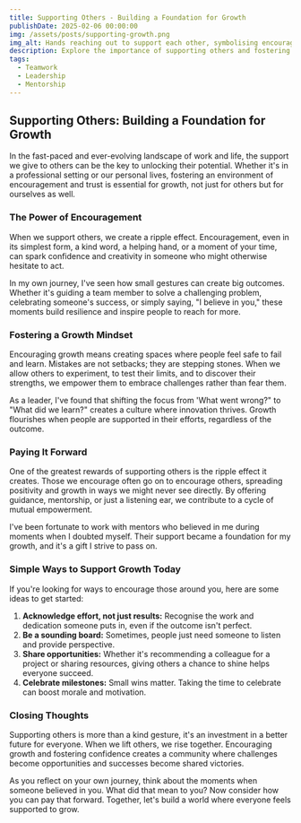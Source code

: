 ```yaml
---
title: Supporting Others - Building a Foundation for Growth  
publishDate: 2025-02-06 00:00:00  
img: /assets/posts/supporting-growth.png  
img_alt: Hands reaching out to support each other, symbolising encouragement and teamwork.  
description: Explore the importance of supporting others and fostering growth through encouragement, mentorship, and creating a positive environment for success.  
tags:  
  - Teamwork
  - Leadership  
  - Mentorship  
---
```


## Supporting Others: Building a Foundation for Growth

In the fast-paced and ever-evolving landscape of work and life, the support we give to others can be the key to unlocking their potential. Whether it's in a professional setting or our personal lives, fostering an environment of encouragement and trust is essential for growth, not just for others but for ourselves as well.

### The Power of Encouragement

When we support others, we create a ripple effect. Encouragement, even in its simplest form, a kind word, a helping hand, or a moment of your time, can spark confidence and creativity in someone who might otherwise hesitate to act. 

In my own journey, I've seen how small gestures can create big outcomes. Whether it's guiding a team member to solve a challenging problem, celebrating someone's success, or simply saying, "I believe in you," these moments build resilience and inspire people to reach for more.

### Fostering a Growth Mindset

Encouraging growth means creating spaces where people feel safe to fail and learn. Mistakes are not setbacks; they are stepping stones. When we allow others to experiment, to test their limits, and to discover their strengths, we empower them to embrace challenges rather than fear them.

As a leader, I've found that shifting the focus from 'What went wrong?" to "What did we learn?" creates a culture where innovation thrives. Growth flourishes when people are supported in their efforts, regardless of the outcome.

### Paying It Forward

One of the greatest rewards of supporting others is the ripple effect it creates. Those we encourage often go on to encourage others, spreading positivity and growth in ways we might never see directly. By offering guidance, mentorship, or just a listening ear, we contribute to a cycle of mutual empowerment.

I've been fortunate to work with mentors who believed in me during moments when I doubted myself. Their support became a foundation for my growth, and it's a gift I strive to pass on.

### Simple Ways to Support Growth Today

If you're looking for ways to encourage those around you, here are some ideas to get started:

1. **Acknowledge effort, not just results:** Recognise the work and dedication someone puts in, even if the outcome isn't perfect.
2. **Be a sounding board:** Sometimes, people just need someone to listen and provide perspective.
3. **Share opportunities:** Whether it's recommending a colleague for a project or sharing resources, giving others a chance to shine helps everyone succeed.
4. **Celebrate milestones:** Small wins matter. Taking the time to celebrate can boost morale and motivation.

### Closing Thoughts

Supporting others is more than a kind gesture, it's an investment in a better future for everyone. When we lift others, we rise together. Encouraging growth and fostering confidence creates a community where challenges become opportunities and successes become shared victories.

As you reflect on your own journey, think about the moments when someone believed in you. What did that mean to you? Now consider how you can pay that forward. Together, let's build a world where everyone feels supported to grow.
